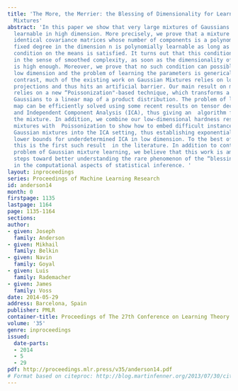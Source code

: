 ```yaml
---
title: 'The More, the Merrier: the Blessing of Dimensionality for Learning Large Gaussian
  Mixtures'
abstract: 'In this paper we show that very large mixtures of Gaussians are efficiently
  learnable in high dimension. More precisely, we prove that a mixture with known
  identical covariance matrices whose number of components is a polynomial of any
  fixed degree in the dimension n is polynomially learnable as long as a certain non-degeneracy
  condition on the means is satisfied. It turns out that this condition is generic
  in the sense of smoothed complexity, as soon as the dimensionality of the space
  is high enough. Moreover, we prove that no such condition can possibly exist in
  low dimension and the problem of learning the parameters is generically hard.  In
  contrast, much of the existing work on Gaussian Mixtures relies on low-dimensional
  projections and thus hits an artificial barrier. Our main result on mixture recovery
  relies on a new “Poissonization"-based technique, which transforms a mixture of
  Gaussians to a linear map of a product distribution. The problem of learning this
  map can be efficiently solved using some recent results on tensor decompositions
  and Independent Component Analysis (ICA), thus giving an  algorithm for recovering
  the mixture. In addition, we combine our low-dimensional hardness results for Gaussian
  mixtures with  Poissonization to show how to embed difficult instances of low-dimensional
  Gaussian mixtures into the ICA setting, thus establishing exponential information-theoretic
  lower bounds for underdetermined ICA in low dimension. To the best of our knowledge,
  this is the first such result  in the literature. In addition to contributing to  the
  problem of Gaussian mixture learning, we believe that this work is among the first
  steps toward better understanding the rare phenomenon of the “blessing of dimensionality"
  in the computational aspects of statistical inference. '
layout: inproceedings
series: Proceedings of Machine Learning Research
id: anderson14
month: 0
firstpage: 1135
lastpage: 1164
page: 1135-1164
sections: 
author:
- given: Joseph
  family: Anderson
- given: Mikhail
  family: Belkin
- given: Navin
  family: Goyal
- given: Luis
  family: Rademacher
- given: James
  family: Voss
date: 2014-05-29
address: Barcelona, Spain
publisher: PMLR
container-title: Proceedings of The 27th Conference on Learning Theory
volume: '35'
genre: inproceedings
issued:
  date-parts:
  - 2014
  - 5
  - 29
pdf: http://proceedings.mlr.press/v35/anderson14.pdf
# Format based on citeproc: http://blog.martinfenner.org/2013/07/30/citeproc-yaml-for-bibliographies/
---
```

